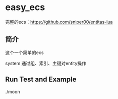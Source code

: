 easy_ecs
====
完整的ecs：https://github.com/sniper00/entitas-lua

简介
-
这个一个简单的ecs 

system 通过组、索引、主键对entity操作

Run Test and Example
-
./moon
